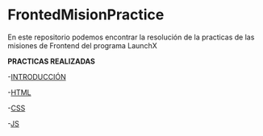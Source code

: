 # FrontedMisionPractice
En este repositorio podemos encontrar la resolución de la practicas de las misiones de Frontend del programa LaunchX

**PRACTICAS REALIZADAS**

-[INTRODUCCIÓN](./01-INTRO/README.md)

-[HTML](./02-HTML/README.md)

-[CSS](./03-CSS/README.md)

-[JS](./04-JS/README.md)